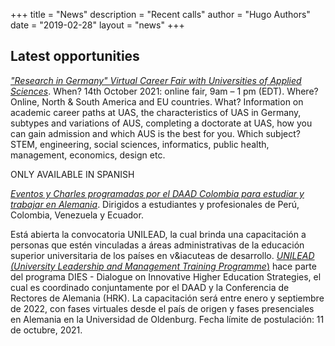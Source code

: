 +++
title = "News"
description = "Recent calls"
author = "Hugo Authors"
date = "2019-02-28"
layout = "news"
+++



## Latest opportunities

[*"Research in Germany" Virtual Career Fair with Universities of Applied Sciences*](https://www.research-in-germany.org/events/rig-events/2021/2021-10-14__Research_in_Germany__Virtual_Career_Fair_with_Universities_of_Applied_Sciences.html). When? 14th October 2021: online fair, 9am – 1 pm (EDT). Where? Online, North & South America and EU countries. What? Information on academic career paths at UAS, the characteristics of UAS in Germany, subtypes and variations of AUS, completing a doctorate at UAS, how you can gain admission and which AUS is the best for you. Which subject? STEM, engineering, social sciences, informatics, public health, management, economics, design etc.

ONLY AVAILABLE IN SPANISH

[*Eventos y Charles programadas por el DAAD Colombia para estudiar y trabajar en Alemania*](https://www.daad.co/es/quienes-somos/eventos-y-charlas-programadas/). Dirigidos a estudiantes y profesionales de Per&uacute;, Colombia, Venezuela y Ecuador.

Est&aacute; abierta la convocatoria UNILEAD, la cual brinda una capacitación a personas que est&eacute;n vinculadas a &aacute;reas administrativas de la educaci&oacute;n superior universitaria de los pa&iacute;ses en v&iacuteas de desarrollo. [*UNILEAD (University Leadership and Management Training Programme*)](https://www.daad.co/files/2021/09/Call-UNILEAD-2022.pdf?fbclid=IwAR3thhT1be256fQ0dRnYquxa8NC5hnBHCGgrmEErZVW6g7NyTwzkLn3mVLY) hace parte del programa DIES - Dialogue on Innovative Higher Education Strategies, el cual es coordinado conjuntamente por el DAAD y la Conferencia de Rectores de Alemania (HRK). La capacitaci&oacute;n ser&aacute; entre enero y septiembre de 2022, con fases virtuales desde el pa&iacute;s de origen y fases presenciales en Alemania en la Universidad de Oldenburg. Fecha l&iacute;mite de postulaci&oacute;n: 11 de octubre, 2021.

